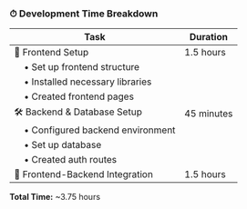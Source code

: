 ### ⏱ Development Time Breakdown

| Task                          | Duration   |
|-------------------------------|------------|
| 🚀 Frontend Setup             | 1.5 hours  |
| &nbsp;&nbsp;&nbsp;&nbsp;• Set up frontend structure  |            |
| &nbsp;&nbsp;&nbsp;&nbsp;• Installed necessary libraries  |            |
| &nbsp;&nbsp;&nbsp;&nbsp;• Created frontend pages       |            |
| 🛠 Backend & Database Setup   | 45 minutes |
| &nbsp;&nbsp;&nbsp;&nbsp;• Configured backend environment |            |
| &nbsp;&nbsp;&nbsp;&nbsp;• Set up database             |            |
| &nbsp;&nbsp;&nbsp;&nbsp;• Created auth routes         |            |
| 🔗 Frontend-Backend Integration | 1.5 hours  |

**Total Time:** ~3.75 hours
